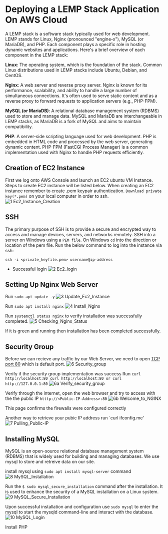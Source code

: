 # Deploying a LEMP Stack Application On AWS Cloud

A LEMP stack is a software stack typically used for web development. LEMP stands for Linux, Nginx (pronounced "engine-x"), MySQL (or MariaDB), and PHP. Each component plays a specific role in hosting dynamic websites and applications. Here's a brief overview of each component in the LEMP stack:

**Linux**: The operating system, which is the foundation of the stack. Common Linux distributions used in LEMP stacks include Ubuntu, Debian, and CentOS.

**Nginx**: A web server and reverse proxy server. Nginx is known for its performance, scalability, and ability to handle a large number of simultaneous connections. It's often used to serve static content and as a reverse proxy to forward requests to application servers (e.g., PHP-FPM).

**MySQL (or MariaDB)**: A relational database management system (RDBMS) used to store and manage data. MySQL and MariaDB are interchangeable in LEMP stacks, as MariaDB is a fork of MySQL and aims to maintain compatibility.

**PHP**: A server-side scripting language used for web development. PHP is embedded in HTML code and processed by the web server, generating dynamic content. PHP-FPM (FastCGI Process Manager) is a common implementation used with Nginx to handle PHP requests efficiently.

## Creation of EC2 Instance

First we log onto AWS Console and launch an EC2 ubuntu VM Instance. Steps to create EC2 instance will be listed below. When creating an EC2 instance remember to create .pem keypair authentication. `Download private key(*.pem)` on your local computer in order to ssh.
![1 Ec2_Instance_Creation](https://github.com/lucm9/My-Personal-Project-Documentation/assets/96879757/57b11502-9768-4fac-8037-d07457233508)

## SSH

The primary purpose of SSH is to provide a secure and encrypted way to access and manage devices, servers, and networks remotely. SSH into a server on Windows using a `PEM file`. On Windows `cd` into the direction or location of the pem file. 
Run the below command to log into the instance via ssh:

```
ssh -i <private_keyfile.pem> username@ip-address
```
- Successful login
![2 Ec2_login](https://github.com/lucm9/My-Personal-Project-Documentation/assets/96879757/3ce0e118-454f-4f27-b6c9-6259d576a739)

## Setting Up Nginx Web Server

Run `sudo apt update -y`
![3 Update_Ec2_Instance](https://github.com/lucm9/My-Personal-Project-Documentation/assets/96879757/c23c536a-78a9-4d36-bdea-6eb002d3ad30)

Run `sudo apt install nginx` 
![4 Install_Nginx](https://github.com/lucm9/My-Personal-Project-Documentation/assets/96879757/d17c3d66-24bf-4eec-9994-3fedf5426ca5)

Run `systemctl status nginx` to verify installation was successfully completed. 
![5 Checking_Nginx_Status](https://github.com/lucm9/My-Personal-Project-Documentation/assets/96879757/279dac95-797b-49c9-91da-f5dc8fe2fcda)

If it is green and running then installation has been completed successfully. 

## Security Group 

Before we can recieve any traffic by our Web Server, we need to open [TCP port 80](https://www.techtarget.com/searchnetworking/definition/port-number) which is default port.
![6 Security_group](https://github.com/lucm9/My-Personal-Project-Documentation/assets/96879757/09ad9eb8-8960-4de2-8c92-33acc93c7de6)

Verify if the security group implementation was success 
Run `curl http://localhost:80 curl http://localhost:80
or
curl http://127.0.0.1:80`
![6a  Verify_security_group](https://github.com/lucm9/My-Personal-Project-Documentation/assets/96879757/c5c2c9ce-7dd5-4a3d-beac-4287908e0a40)

Verify through the internet, open the web browser and try to access with the the public IP
`htttp://<Public-IP-Address>:80`
![6b Welcome_to_NGINX](https://github.com/lucm9/My-Personal-Project-Documentation/assets/96879757/d963abcc-f6cf-4a91-8e47-10ea26e43fd9)

This page confirms the firewalls were configured correctly

Another way to retrieve your pubic IP address run `curl ifconfig.me'
![7 Pulling_Public-IP](https://github.com/lucm9/My-Personal-Project-Documentation/assets/96879757/701edd60-ae0d-4e3e-8b5d-9eeebea2a5fe)

## Installing MySQL
MySQL is an open-source relational database management system (RDBMS) that is widely used for building and managing databases. We use mysql to store and retreive data on our site. 

install mysql using `sudo apt install mysql-server` command
![8 MySQL_Installation](https://github.com/lucm9/My-Personal-Project-Documentation/assets/96879757/824014b8-bea7-4b05-bf48-6124e5334290)

Run the `$ sudo mysql_secure_installation` command after the installation. It is used to enhance the security of a MySQL installation on a Linux system.
![9 MySQL_Secure_Installation](https://github.com/lucm9/My-Personal-Project-Documentation/assets/96879757/a8adaadd-2c89-407a-b4c3-9381ffc397d0)

Upon successful installation and configuration use `sudo mysql` to enter the mysql to start the mysqld command-line and interact with the database.
![10 MySQL_Login](https://github.com/lucm9/My-Personal-Project-Documentation/assets/96879757/b64e559d-3b27-4d05-ae22-dfde71904edb)

Install PHP





 





